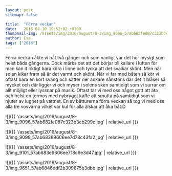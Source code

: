 ```yaml
---
layout: post
sitemap: false

title:  "Förra veckan"
date:   2016-08-10 19:52:02 +0100
thumbnail-img: /assets/img/2016/august/8-3/img_9096_57ab682fe087c323b3eb299c.jpg
author: Eva
tags: ["2016"]
---
```


Förra veckan åkte vi båt två gånger och som vanligt var det hur mysigt som helst båda gångerna. Dock märks det att det börjar bli kallare i luften för man kan it riktigt bara köra i linne och tycka att det svalkar skönt. Men när solen kikar fram så är det varmt och skönt. När vi far med båten så kör vi oftast bara en kort sväng och sätter ner ankare nånstans där det it blåser så mycket och där ligger vi och myser i solens sken samtidigt som vi surrar om allt möjligt eller lyssnar på musik. Oftast tar vi med oss något gott att äta och helst en termos med nybryggt kaffe att smutta på samtidigt som vi njuter av lugnet på vattnet. En av båtturerna förra veckan så tog vi med oss alla tre vovvarna vilket var kul för alla älskar att åka båt:D

![]({{ '/assets/img/2016/august/8-3/img_9096_57ab682fe087c323b3eb299c.jpg'  | relative_url }})

![]({{ '/assets/img/2016/august/8-3/img_9099_57ab68389606ee7d78c43fa2.jpg'  | relative_url }})

![]({{ '/assets/img/2016/august/8-3/img_9101_57ab683e9606ee718c9e3d47.jpg'  | relative_url }})

![]({{ '/assets/img/2016/august/8-3/img_9651_57ab6846ddf2b309675b3dbb.jpg'  | relative_url }})

